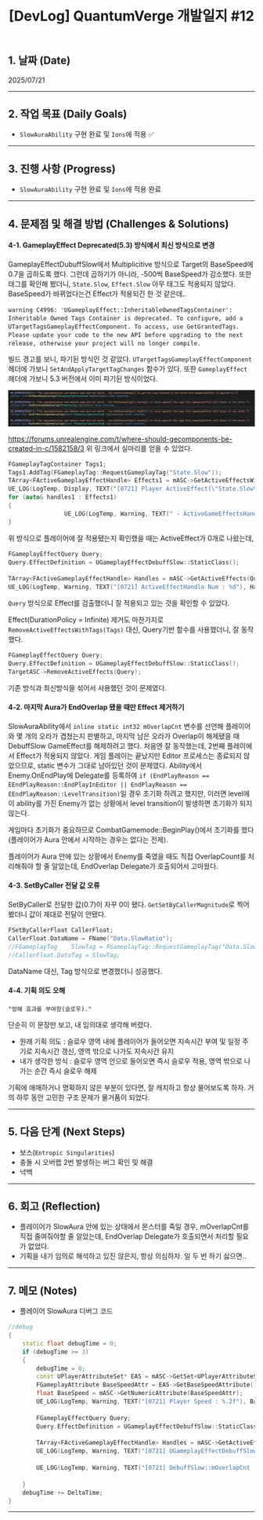 ﻿---
title: "[DevLog] QuantumVerge 개발일지 #12"
excerpt: QuantumVerge 개발일지
categories:
  - DevLog
tags:
  - 개발일지
  - QuantumVerge
  - UnrealEngine
---
## 1. 날짜 (Date)

2025/07/21

---

## 2. 작업 목표 (Daily Goals)

- `SlowAuraAbility` 구현 완료 및 `Ions`에 적용 ✅

---

## 3. 진행 사항 (Progress)

- `SlowAuraAbility` 구현 완료 및 `Ions`에 적용 완료

---

## 4. 문제점 및 해결 방법 (Challenges & Solutions)

#### 4-1. GameplayEffect Deprecated(5.3) 방식에서 최신 방식으로 변경

 GameplayEffectDubuffSlow에서 Multiplicitive 방식으로 Target의 BaseSpeed에 0.7을 곱하도록 했다. 그런데 곱하기가 아니라, -500씩 BaseSpeed가 감소했다. 또한 태그를 확인해 봤더니, `State.Slow`, `Effect.Slow` 아무 태그도 적용되지 않았다. BaseSpeed가 바뀌었다는건 Effect가 적용되긴 한 것 같은데.. 
 
 `warning C4996: 'UGameplayEffect::InheritableOwnedTagsContainer': Inheritable Owned Tags Container is deprecated. To configure, add a UTargetTagsGameplayEffectComponent. To access, use GetGrantedTags. Please update your code to the new API before upgrading to the next release, otherwise your project will no longer compile.` 
 
 빌드 경고를 보니, 파기된 방식인 것 같았다. `UTargetTagsGameplayEffectComponent` 헤더에 가보니 `SetAndApplyTargetTagChanges` 함수가 있다. 또한 `GameplayEffect` 헤더에 가보니 5.3 버전에서 이미 파기된 방식이었다.

![DeprecatedMethods](https://raw.githubusercontent.com/Hyun-Soon/Hyun-Soon.github.io/refs/heads/main/_posts/asset/DevLog/GameplayEffectDeprecated.png)

https://forums.unrealengine.com/t/where-should-gecomponents-be-created-in-c/1582158/3
위 링크에서 실마리를 얻을 수 있었다.

```c++
FGameplayTagContainer Tags1;
Tags1.AddTag(FGameplayTag::RequestGameplayTag("State.Slow"));
TArray<FActiveGameplayEffectHandle> Effects1 = mASC->GetActiveEffectsWithAllTags(Tags1);
UE_LOG(LogTemp, Display, TEXT("[0721] Player ActiveEffect(\"State.Slow\") Num : %d"), Effects1.Num());
for (auto& handles1 : Effects1)
{
				UE_LOG(LogTemp, Warning, TEXT("	- ActiveGameEffectsHandle to string : %s"), *handles1.ToString());
}
```
위 방식으로 플레이어에 잘 적용됐는지 확인했을 때는 ActiveEffect가 0개로 나왔는데,

```c++
FGameplayEffectQuery Query;
Query.EffectDefinition = UGameplayEffectDebuffSlow::StaticClass();

TArray<FActiveGameplayEffectHandle> Handles = mASC->GetActiveEffects(Query);
UE_LOG(LogTemp, Warning, TEXT("[0721] ActiveEffectHandle Num : %d"), Handles.Num());
```

`Query` 방식으로 Effect를 검출했더니 잘 적용되고 있는 것을 확인할 수 있었다.

Effect(DurationPolicy = Infinite) 제거도 마찬가지로 `RemoveActiveEffectsWithTags(Tags)` 대신, Query기반 함수를 사용했더니, 잘 동작했다.

```c++
FGameplayEffectQuery Query;
Query.EffectDefinition = UGameplayEffectDebuffSlow::StaticClass();
TargetASC->RemoveActiveEffects(Query);
```

기존 방식과 최신방식을 섞어서 사용했던 것이 문제였다. 

#### 4-2. 마지막 Aura가 EndOverlap 됐을 때만 Effect 제거하기

SlowAuraAbility에서 `inline static int32 mOverlapCnt` 변수를 선언해 플레이어와 몇 개의 오라가 겹쳤는지 판별하고, 마지막 남은 오라가 Overlap이 해제됐을 때 DebuffSlow GameEffect를 해제하려고 했다. 처음엔 잘 동작했는데, 2번째 플레이에서 Effect가 적용되지 않았다. 게임 플레이는 끝났지만 Editor 프로세스는 종료되지 않았으므로, static 변수가 그대로 남아있던 것이 문제였다. Ability에서 Enemy.OnEndPlay에 Delegate를 등록하여 `if (EndPlayReason == EEndPlayReason::EndPlayInEditor || EndPlayReason == EEndPlayReason::LevelTransition)`일 경우 초기화 하려고 했지만, 이러면 level에 이 ability를 가진 Enemy가 없는 상황에서 level transition이 발생하면 초기화가 되지 않는다. 

게임마다 초기화가 중요하므로 CombatGamemode::BeginPlay()에서 초기화를 했다(플레이어가 Aura 안에서 시작하는 경우는 없다는 전제).

플레이어가 Aura 안에 있는 상황에서 Enemy를 죽였을 때도 직접 OverlapCount를 처리해줘야 할 줄 알았는데, EndOverlap Delegate가 호출되어서 고마웠다.

#### 4-3. SetByCaller 전달 값 오류

SetByCaller로 전달한 값(0.7)이 자꾸 0이 됐다. `GetSetByCallerMagnitude`로 찍어봤더니 값이 제대로 전달이 안됐다.
```c++
FSetByCallerFloat CallerFloat;
CallerFloat.DataName = FName("Data.SlowRatio");
//FGameplayTag    SlowTag = FGameplayTag::RequestGameplayTag("Data.SlowRatio");
//CallerFloat.DataTag = SlowTag;
```

DataName 대신, Tag 방식으로 변경했더니 성공했다.

#### 4-4. 기획 의도 오해

`"방해 효과를 부여함(슬로우)."`

단순히 이 문장만 보고, 내 임의대로 생각해 버렸다.
- 원래 기획 의도 : 슬로우 영역 내에 플레이어가 들어오면 지속시간 부여 및 일정 주기로 지속시간 갱신, 영역 밖으로 나가도 지속시간 유지
- 내가 생각한 방식 : 슬로우 영역 안으로 들어오면 즉시 슬로우 적용, 영역 밖으로 나가는 순간 즉시 슬로우 해제

기획에 애매하거나 명확하지 않은 부분이 있다면, 잘 캐치하고 항상 물어보도록 하자. 거의 하루 동안 고민한 구조 문제가 물거품이 되었다.

---

## 5. 다음 단계 (Next Steps)

- 보스(`Entropic Singularities`)
- 충돌 시 오버랩 2번 발생하는 버그 확인 및 해결
- 넉백

---

## 6. 회고 (Reflection)

- 플레이어가 SlowAura 안에 있는 상태에서 몬스터를 죽일 경우, mOverlapCnt를 직접 줄여줘야할 줄 알았는데, EndOverlap Delegate가 호출되면서 처리할 필요가 없었다.
- 기획을 내가 임의로 해석하고 있진 않은지, 항상 의심하자. 일 두 번 하기 싫으면..

---

## 7. 메모 (Notes)

- 플레이어 SlowAura 디버그 코드
```c++
//debug
{
	static float debugTime = 0;
	if (debugTime >= 3)
	{
		debugTime = 0;
		const UPlayerAttributeSet* EAS = mASC->GetSet<UPlayerAttributeSet>();
		FGameplayAttribute BaseSpeedAttr = EAS->GetBaseSpeedAttribute();
		float BaseSpeed = mASC->GetNumericAttribute(BaseSpeedAttr);
		UE_LOG(LogTemp, Warning, TEXT("[0721] Player Speed : %.2f"), BaseSpeed);

		FGameplayEffectQuery Query;
		Query.EffectDefinition = UGameplayEffectDebuffSlow::StaticClass();

		TArray<FActiveGameplayEffectHandle> Handles = mASC->GetActiveEffects(Query);
		UE_LOG(LogTemp, Warning, TEXT("[0721] UGameplayEffectDebuffSlow Num : %d"), Handles.Num());

		UE_LOG(LogTemp, Warning, TEXT("[0721] DebuffSlow::mOverlapCnt : %d"), UEnemySlowAuraAbility::mOverlapCnt);
		
	}
	debugTime += DeltaTime;
}
```

---

